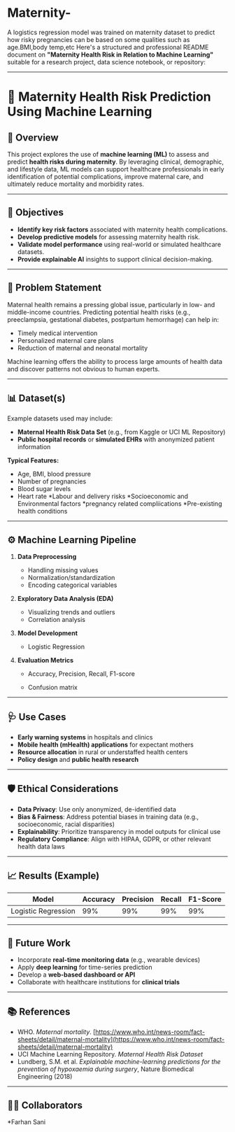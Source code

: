 # Maternity-
A logistics regression model was trained on maternity dataset to predict how risky pregnancies can be based on some qualities such as age.BMI,body temp,etc 
Here's a structured and professional README document on **"Maternity Health Risk in Relation to Machine Learning"** suitable for a research project, data science notebook, or repository:

---

# 🧠 Maternity Health Risk Prediction Using Machine Learning

## 📘 Overview

This project explores the use of **machine learning (ML)** to assess and predict **health risks during maternity**. By leveraging clinical, demographic, and lifestyle data, ML models can support healthcare professionals in early identification of potential complications, improve maternal care, and ultimately reduce mortality and morbidity rates.

---

## 🎯 Objectives

* **Identify key risk factors** associated with maternity health complications.
* **Develop predictive models** for assessing maternity health risk.
* **Validate model performance** using real-world or simulated healthcare datasets.
* **Provide explainable AI** insights to support clinical decision-making.

---

## 🧪 Problem Statement

Maternal health remains a pressing global issue, particularly in low- and middle-income countries. Predicting potential health risks (e.g., preeclampsia, gestational diabetes, postpartum hemorrhage) can help in:

* Timely medical intervention
* Personalized maternal care plans
* Reduction of maternal and neonatal mortality

Machine learning offers the ability to process large amounts of health data and discover patterns not obvious to human experts.

---

## 📊 Dataset(s)

Example datasets used may include:

* **Maternal Health Risk Data Set** (e.g., from Kaggle or UCI ML Repository)
* **Public hospital records** or **simulated EHRs** with anonymized patient information

**Typical Features:**

* Age, BMI, blood pressure
* Number of pregnancies
* Blood sugar levels
* Heart rate
*Labour and delivery risks
*Socioeconomic and Environmental factors
*pregnancy related compliications
*Pre-existing health conditions

---

## ⚙️ Machine Learning Pipeline

1. **Data Preprocessing**

   * Handling missing values
   * Normalization/standardization
   * Encoding categorical variables

2. **Exploratory Data Analysis (EDA)**

   * Visualizing trends and outliers
   * Correlation analysis

3. **Model Development**

   * Logistic Regression
   
4. **Evaluation Metrics**

   * Accuracy, Precision, Recall, F1-score

   * Confusion matrix

---

## 🩺 Use Cases

* **Early warning systems** in hospitals and clinics
* **Mobile health (mHealth) applications** for expectant mothers
* **Resource allocation** in rural or understaffed health centers
* **Policy design** and **public health research**

---

## 🛡️ Ethical Considerations

* **Data Privacy**: Use only anonymized, de-identified data
* **Bias & Fairness**: Address potential biases in training data (e.g., socioeconomic, racial disparities)
* **Explainability**: Prioritize transparency in model outputs for clinical use
* **Regulatory Compliance**: Align with HIPAA, GDPR, or other relevant health data laws

---

## 📈 Results (Example)

| Model               | Accuracy | Precision | Recall | F1-Score | 
| ------------------- | -------- | --------- | ------ | -------- | 
| Logistic Regression | 99%      | 99%       | 99%    | 99%      |    

---

## 🚀 Future Work

* Incorporate **real-time monitoring data** (e.g., wearable devices)
* Apply **deep learning** for time-series prediction
* Develop a **web-based dashboard or API**
* Collaborate with healthcare institutions for **clinical trials**

---

## 📚 References

* WHO. *Maternal mortality*. [https://www.who.int/news-room/fact-sheets/detail/maternal-mortality](https://www.who.int/news-room/fact-sheets/detail/maternal-mortality)
* UCI Machine Learning Repository. *Maternal Health Risk Dataset*
* Lundberg, S.M. et al. *Explainable machine-learning predictions for the prevention of hypoxaemia during surgery*, Nature Biomedical Engineering (2018)

---

## 🧑‍💻 Collaborators
*Farhan Sani


